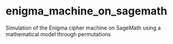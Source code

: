 # enigma_machine_on_sagemath
Simulation of the Enigma cipher machine on SageMath using a mathematical model through permutations

